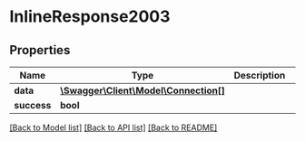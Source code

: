 # InlineResponse2003

## Properties
Name | Type | Description | Notes
------------ | ------------- | ------------- | -------------
**data** | [**\Swagger\Client\Model\Connection[]**](Connection.md) |  | [optional] 
**success** | **bool** |  | [optional] 

[[Back to Model list]](../README.md#documentation-for-models) [[Back to API list]](../README.md#documentation-for-api-endpoints) [[Back to README]](../README.md)


